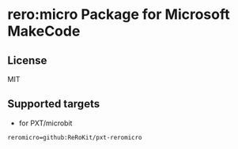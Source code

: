 # rero:micro Package for Microsoft MakeCode



## License

MIT

## Supported targets

* for PXT/microbit

```package
reromicro=github:ReRoKit/pxt-reromicro
```
